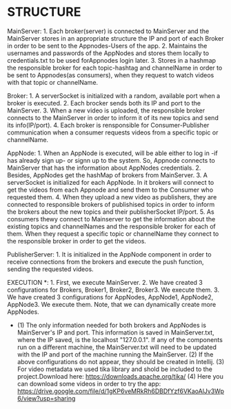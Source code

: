 # STRUCTURE

MainServer:
	1. Each broker(server) is connected to MainServer and the MainServer stores in an appropriate structure the IP and port of each Broker in order to be sent to  the Appnodes-Users of the app.
	2. Maintains the usernames and passwords of the AppNodes and stores them locally to credentials.txt to be used forAppnodes login later.
	3. Stores in a hashmap the responsible broker for each topic-hashtag and channelName in order to be sent to Appnodes(as consumers), when they request to watch videos with that topic or channelName.

Broker:
	1. A serverSocket is initialized with a random, available port when a broker is executed.
	2. Each brocker sends both its IP and port to the MainServer.
	3. When a new video is uploaded, the responsible broker connects to the MainServer in order to inform it of its new topics and send its info(IP/port).
	4. Each broker is rensponsible for Consumer-Publisher communication when a consumer requests videos from a specific topic or channelName.

AppNode:
	1. When an AppNode is executed, will be able either to log in -if has already sign up- or signn up to the system. So, Appnode connects to MainServer that has the information about AppNodes credentials.
	2. Besides, AppNodes get the hashMap of brokers from MainServer.
	3. A serverSocket<PublisherServer> is initialized for each AppNode. In it brokers will connect to get the videos from each Appnode and send them to the Consumer who requested them.
	4. When they upload a new video as publishers, they are connected to responsible brokers of publishised topics in order to inform the brokers about the new topics and their publisherSocket IP/port.
	5. As consumers thewy connect to Mainserver to get the information about the existing topics and channelNames and the responsible broker for each of them. When they request a specific topic or channelName they connect to the responsible broker in order to get the videos.

 PublisherServer:
	1. It is initialized in the AppNode component in order to receive connections from the brokers and execute the push function, sending the requested videos.



EXECUTION *:
	1. First, we execute MainServer.
	2. We have created 3 configurations for Brokers, Broker1, Broker2, Broker3. We execute them.
	3. We have created 3 configurations for AppNodes, AppNode1, AppNode2, AppNode3. We execute them. Note, that we can dynamically create more AppNodes.

	
* (1) The only information needed for both brokers and AppNodes is MainServer's IP and port. This information is saved in MainServer.txt, where the IP saved, is the localhost "127.0.0.1". If any of the components run on a different machine, the MainServer.txt will need to be updated with the IP and port of the machine running the MainServer.
  (2) If the above configurations do not appear, they should be created in Intellij.
  (3) For video metadata we used tika library and shold be included to the project.Download here: https://downloads.apache.org/tika/
  (4) Here you can download some videos in order to try the app: https://drive.google.com/file/d/1gKP6veMRkRh6DBDfYzf6VKaoAlJv3Wp6/view?usp=sharing
